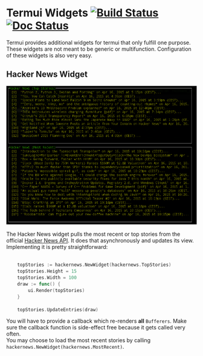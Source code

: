 # Termui Widgets [![Build Status](https://travis-ci.org/Matt3o12/termui-widgets.svg)](https://travis-ci.org/Matt3o12/termui-widgets) [![Doc Status](https://godoc.org/github.com/Matt3o12/termui-widgets?status.png)](https://godoc.org/github.com/Matt3o12/termui-widgets) #

Termui provides additional widgets for termui that only fulfill one purpose. These widgets are not meant to be generic or multifunction. Configuration of these widgets is also very easy.

## Hacker News Widget ##
<img src="./examples/hackernews.png" width="600" alt="Hacker New Widget Preview" />

The Hacker News widget pulls the most recent or top stories from the official [Hacker News API](https://github.com/HackerNews/API). It does that asynchronously and updates its view.    
Implementing it is pretty straightforward:

```Go

	topStories := hackernews.NewWidget(hackernews.TopStories)
	topStories.Height = 15
	topStories.Width = 100
	draw := func() {
		ui.Render(topStories)
	}

	topStories.UpdateEntries(draw)
```

You will have to provide a callback which re-renders **all** `Bufferers`. Make sure the callback function is side-effect free because it gets called very often.  
You may choose to load the most recent stories by calling `hackernews.NewWidget(hackernews.MostRecent)`.
